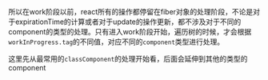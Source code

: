 
所以在work阶段以前，react所有的操作都停留在fiber对象的处理阶段，不论是对于expirationTime的计算或者对于update的操作更新，都不涉及对于不同的component的类型的处理。只有进入work阶段开始，遍历树的时候，才会根据`workInProgress.tag`的不同值，对应不同的`component`类型进行处理。

这里先从最常用的`classComponent`的处理开始看，后面会延伸到其他的类型的component

